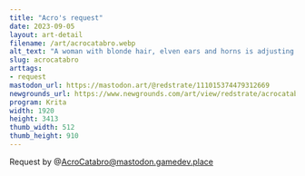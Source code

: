 ```yaml
---
title: "Acro's request"
date: 2023-09-05
layout: art-detail
filename: /art/acrocatabro.webp
alt_text: "A woman with blonde hair, elven ears and horns is adjusting one of her arm wrappings. She is looking aloof, and has a red two piece outfit with leggings."
slug: acrocatabro
arttags:
- request
mastodon_url: https://mastodon.art/@redstrate/111015374479312669
newgrounds_url: https://www.newgrounds.com/art/view/redstrate/acrocatabro-equest
program: Krita
width: 1920
height: 3413
thumb_width: 512
thumb_height: 910
---
```

Request by @AcroCatabro@mastodon.gamedev.place
